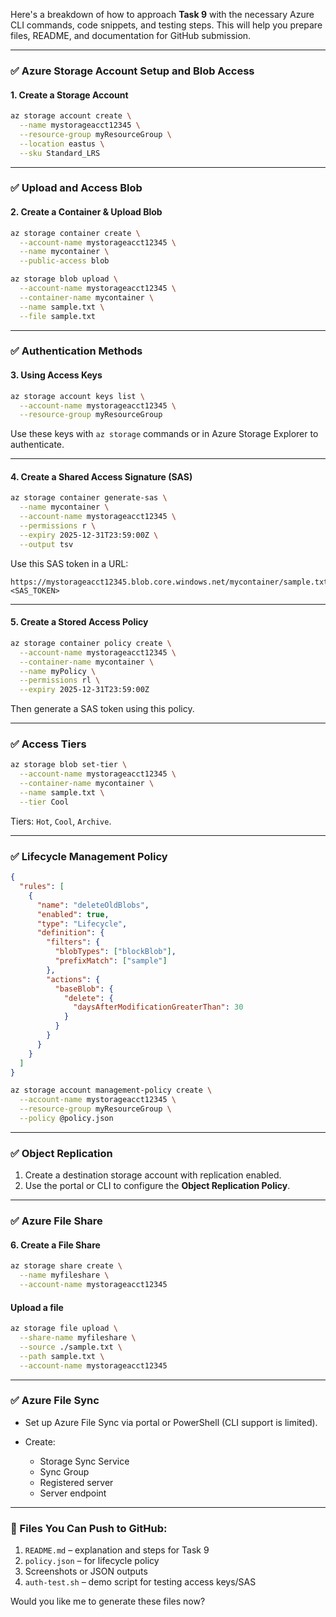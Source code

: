 Here's a breakdown of how to approach **Task 9** with the necessary Azure CLI commands, code snippets, and testing steps. This will help you prepare files, README, and documentation for GitHub submission.

---

### ✅ **Azure Storage Account Setup and Blob Access**

#### 1. **Create a Storage Account**

```bash
az storage account create \
  --name mystorageacct12345 \
  --resource-group myResourceGroup \
  --location eastus \
  --sku Standard_LRS
```

---

### ✅ **Upload and Access Blob**

#### 2. **Create a Container & Upload Blob**

```bash
az storage container create \
  --account-name mystorageacct12345 \
  --name mycontainer \
  --public-access blob

az storage blob upload \
  --account-name mystorageacct12345 \
  --container-name mycontainer \
  --name sample.txt \
  --file sample.txt
```

---

### ✅ **Authentication Methods**

#### 3. **Using Access Keys**

```bash
az storage account keys list \
  --account-name mystorageacct12345 \
  --resource-group myResourceGroup
```

Use these keys with `az storage` commands or in Azure Storage Explorer to authenticate.

---

#### 4. **Create a Shared Access Signature (SAS)**

```bash
az storage container generate-sas \
  --name mycontainer \
  --account-name mystorageacct12345 \
  --permissions r \
  --expiry 2025-12-31T23:59:00Z \
  --output tsv
```

Use this SAS token in a URL:

```
https://mystorageacct12345.blob.core.windows.net/mycontainer/sample.txt?<SAS_TOKEN>
```

---

#### 5. **Create a Stored Access Policy**

```bash
az storage container policy create \
  --account-name mystorageacct12345 \
  --container-name mycontainer \
  --name myPolicy \
  --permissions rl \
  --expiry 2025-12-31T23:59:00Z
```

Then generate a SAS token using this policy.

---

### ✅ **Access Tiers**

```bash
az storage blob set-tier \
  --account-name mystorageacct12345 \
  --container-name mycontainer \
  --name sample.txt \
  --tier Cool
```

Tiers: `Hot`, `Cool`, `Archive`.

---

### ✅ **Lifecycle Management Policy**

```json
{
  "rules": [
    {
      "name": "deleteOldBlobs",
      "enabled": true,
      "type": "Lifecycle",
      "definition": {
        "filters": {
          "blobTypes": ["blockBlob"],
          "prefixMatch": ["sample"]
        },
        "actions": {
          "baseBlob": {
            "delete": {
              "daysAfterModificationGreaterThan": 30
            }
          }
        }
      }
    }
  ]
}
```

```bash
az storage account management-policy create \
  --account-name mystorageacct12345 \
  --resource-group myResourceGroup \
  --policy @policy.json
```

---

### ✅ **Object Replication**

1. Create a destination storage account with replication enabled.
2. Use the portal or CLI to configure the **Object Replication Policy**.

---

### ✅ **Azure File Share**

#### 6. **Create a File Share**

```bash
az storage share create \
  --name myfileshare \
  --account-name mystorageacct12345
```

#### Upload a file

```bash
az storage file upload \
  --share-name myfileshare \
  --source ./sample.txt \
  --path sample.txt \
  --account-name mystorageacct12345
```

---

### ✅ **Azure File Sync**

* Set up Azure File Sync via portal or PowerShell (CLI support is limited).
* Create:

  * Storage Sync Service
  * Sync Group
  * Registered server
  * Server endpoint

---

### 📄 Files You Can Push to GitHub:

1. `README.md` – explanation and steps for Task 9
2. `policy.json` – for lifecycle policy
3. Screenshots or JSON outputs
4. `auth-test.sh` – demo script for testing access keys/SAS

Would you like me to generate these files now?
